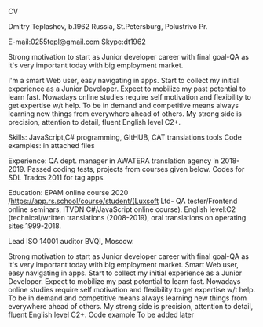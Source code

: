 CV 

Dmitry Teplashov, b.1962
Russia, St.Petersburg, Polustrivo Pr.

E-mail:0255tepl@gmail.com
Skype:dt1962


Strong motivation to start as Junior developer career with final goal-QA as it's very important today with big employment market. 

I'm a smart Web user, easy navigating in apps. Start to collect my initial experience as a Junior Developer. Expect to mobilize my past potential to learn fast. Nowadays online studies require self motivation and flexibility to get expertise w/t help. To be in demand and competitive means always learning new things from everywhere ahead of others. 
My strong side is precision, attention to detail, fluent English level C2+.

Skills: JavaScript,C# programming, GItHUB, CAT translations tools 
Code examples: in attached files

Experience: QA dept. manager in AWATERA translation agency in 2018-2019. Passed coding tests, projects from courses given below. Codes for SDL Trados 2011 for tag apps.

Education: EPAM online course 2020 /https://app.rs.school/course/student/(Luxsoft Ltd- QA tester/Frontend online seminars, ITVDN C#/JavaScript online course).
English level:C2 (technical/written translations (2008-2019), oral translations on operating sites 1999-2018.

Lead ISO 14001 auditor BVQI, Moscow.

Strong motivation to start as Junior developer career with final goal-QA as it's very important today with big employment market.
Smart Web user, easy navigating in apps. Start to collect my initial experience as a Junior Developer. Expect to mobilize my past potential to learn fast. Nowadays online studies require self motivation and flexibility to get expertise w/t help. To be in demand and competitive means always learning new things from everywhere ahead of others.
My strong side is precision, attention to detail, fluent English level C2+.
Code example To be added later





